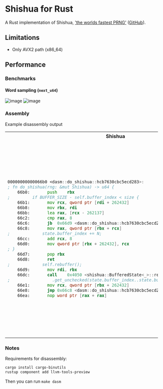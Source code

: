 # Shishua for Rust

A Rust implementation of Shishua, 
['the worlds fastest PRNG'](https://espadrine.github.io/blog/posts/shishua-the-fastest-prng-in-the-world.html) ([GitHub](https://github.com/espadrine/shishua)).

## Limitations

* Only AVX2 path (x86_64)

## Performance

### Benchmarks

#### Word sampling (`next_u64`)

![image](https://github.com/martinothamar/shishua-rs/assets/5425986/52e22c74-65e3-4357-9ba4-a7d7d87dc7c1)
![image](https://github.com/martinothamar/shishua-rs/assets/5425986/f540c69e-9b2c-4440-bdc5-311e3e23672d)

### Assembly

Example disassembly output

<table>
<tr>
<th>Shishua</th>
<th>SmallRng</th>
</tr>
<tr>
<td>
  
```asm
00000000000066b0 <dasm::do_shishua::hcb7630cbc5ecd283>:
; fn do_shishua(rng: &mut Shishua) -> u64 {
    66b0:      	push	rbx
;         if BUFFER_SIZE - self.buffer_index < size {
    66b1:      	mov	rcx, qword ptr [rdi + 262432]
    66b8:      	mov	rbx, rdi
    66bb:      	lea	rax, [rcx - 262137]
    66c2:      	cmp	rax, 8
    66c6:      	jb	0x66d9 <dasm::do_shishua::hcb7630cbc5ecd283+0x29>
    66c8:      	mov	rax, qword ptr [rbx + rcx]
;             state.buffer_index += N;
    66cc:      	add	rcx, 8
    66d0:      	mov	qword ptr [rbx + 262432], rcx
; }
    66d7:      	pop	rbx
    66d8:      	ret
;             self.rebuffer();
    66d9:      	mov	rdi, rbx
    66dc:      	call	0x4050 <shishua::BufferedState<_>::rebuffer::h90eab48a07bd5f7f>
;                 .get_unchecked(state.buffer_index..state.buffer_index + N);
    66e1:      	mov	rcx, qword ptr [rbx + 262432]
    66e8:      	jmp	0x66c8 <dasm::do_shishua::hcb7630cbc5ecd283+0x18>
    66ea:      	nop	word ptr [rax + rax]
```
  
</td>
<td>

```asm
00000000000066f0 <dasm::do_small_rng::h0abe4afe95d09cce>:
;             .wrapping_add(self.s[3])
    66f0:      	mov	r9, qword ptr [rdi + 24]
;         let result_plusplus = self.s[0]
    66f4:      	mov	rdx, qword ptr [rdi]
    66f7:      	mov	rcx, qword ptr [rdi + 16]
;         let t = self.s[1] << 17;
    66fb:      	mov	rsi, qword ptr [rdi + 8]
    66ff:      	lea	rax, [r9 + rdx]
;         self.s[2] ^= self.s[0];
    6703:      	xor	rcx, rdx
;         self.s[3] ^= self.s[1];
    6706:      	xor	r9, rsi
;         let t = self.s[1] << 17;
    6709:      	mov	r8, rsi
    670c:      	shl	r8, 17
    6710:      	rorx	rax, rax, 41
;         self.s[1] ^= self.s[2];
    6716:      	xor	rsi, rcx
;         self.s[2] ^= t;
    6719:      	xor	rcx, r8
    671c:      	add	rax, rdx
;         self.s[0] ^= self.s[3];
    671f:      	xor	rdx, r9
;         self.s[1] ^= self.s[2];
    6722:      	mov	qword ptr [rdi + 8], rsi
;         self.s[0] ^= self.s[3];
    6726:      	mov	qword ptr [rdi], rdx
    6729:      	rorx	rdx, r9, 19
;         self.s[2] ^= t;
    672f:      	mov	qword ptr [rdi + 16], rcx
;         self.s[3] = self.s[3].rotate_left(45);
    6733:      	mov	qword ptr [rdi + 24], rdx
; }
    6737:      	ret
    6738:      	nop	dword ptr [rax + rax]
```

</td>
</tr>
</table>

### Notes

Requirements for disassembly:

```sh
cargo install cargo-binutils
rustup component add llvm-tools-preview
```

Then you can run `make dasm`
